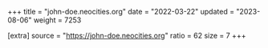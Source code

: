 +++
title = "john-doe.neocities.org"
date = "2022-03-22"
updated = "2023-08-06"
weight = 7253

[extra]
source = "https://john-doe.neocities.org"
ratio = 62
size = 7
+++
